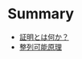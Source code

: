 # Summary

- [証明とは何か？](./i-proof/01-what-is-proof.md)
- [整列可能原理](./i-proof/02-well-ordering-principle.md)
